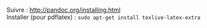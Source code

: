 Suivre : http://pandoc.org/installing.html  
Installer (pour pdflatex) : `sudo apt-get install texlive-latex-extra`
